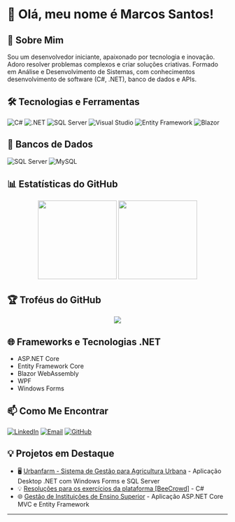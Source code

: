 # 👋 Olá, meu nome é Marcos Santos!


## 🚀 Sobre Mim
Sou um desenvolvedor iniciante, apaixonado por tecnologia e inovação. Adoro resolver problemas complexos e criar soluções criativas.
Formado em Análise e Desenvolvimento de Sistemas, com conhecimentos desenvolvimento de software (C#, .NET), banco de dados e APIs. 

## 🛠️ Tecnologias e Ferramentas
![C#](https://img.shields.io/badge/-C%23-239120?style=flat-square&logo=c-sharp&logoColor=white)
![.NET](https://img.shields.io/badge/-.NET-5C2D91?style=flat-square&logo=.net&logoColor=white)
![SQL Server](https://img.shields.io/badge/-SQL%20Server-CC2927?style=flat-square&logo=microsoft-sql-server&logoColor=white)
![Visual Studio](https://img.shields.io/badge/-Visual%20Studio-5C2D91?style=flat-square&logo=visual-studio&logoColor=white)
![Entity Framework](https://img.shields.io/badge/-Entity%20Framework-512BD4?style=flat-square&logo=.net&logoColor=white)
![Blazor](https://img.shields.io/badge/-Blazor-512BD4?style=flat-square&logo=blazor&logoColor=white)

## 💾 Bancos de Dados
![SQL Server](https://img.shields.io/badge/-SQL%20Server-CC2927?style=flat-square&logo=microsoft-sql-server&logoColor=white)
![MySQL](https://img.shields.io/badge/-MySQL-4479A1?style=flat-square&logo=mysql&logoColor=white)

## 📊 Estatísticas do GitHub
<div align="center">
  <img height="180em" src="https://github-readme-stats.vercel.app/api?username=MarcosSoares96&show_icons=true&theme=dark&include_all_commits=true&count_private=true"/>
  <img height="180em" src="https://github-readme-stats.vercel.app/api/top-langs/?username=MarcosSoares96&layout=compact&langs_count=7&theme=dark"/>
</div>

## 🏆 Troféus do GitHub
<div align="center">
  <img src="https://github-profile-trophy.vercel.app/?username=MarcosSoares96&theme=darkhub&no-frame=true&row=1&column=7" />
</div>

## 🌐 Frameworks e Tecnologias .NET
- ASP.NET Core
- Entity Framework Core
- Blazor WebAssembly
- WPF
- Windows Forms

## 📫 Como Me Encontrar
[![LinkedIn](https://img.shields.io/badge/-LinkedIn-0077B5?style=flat-square&logo=Linkedin&logoColor=white&link=https://www.linkedin.com/in/marcos-santos-soares/)](https://www.linkedin.com/in/marcos-santos-soares/)
[![Email](https://img.shields.io/badge/-Email-D14836?style=flat-square&logo=Gmail&logoColor=white&link=mailto:marcos.s.soares.96@gmail.com)](mailto:marcos.s.soares.96@gmail.com)
[![GitHub](https://img.shields.io/badge/-GitHub-181717?style=flat-square&logo=GitHub&logoColor=white&link=https://github.com/MarcosSoares96)](https://github.com/MarcosSoares96)

## 💡 Projetos em Destaque
- 🖥️ [Urbanfarm - Sistema de Gestão para Agricultura Urbana](https://github.com/MarcosSoares96/UrbanFarm) - Aplicação Desktop .NET com Windows Forms e SQL Server
- 💡 [Resoluções para os exercícios da plataforma [BeeCrowd]](https://github.com/MarcosSoares96/Beecrowd_Estudo) - C#
- 🌐 [Gestão de Instituições de Ensino Superior](https://github.com/MarcosSoares96/InstituicaoEnsino) - Aplicação ASP.NET Core MVC e Entity Framework

---
